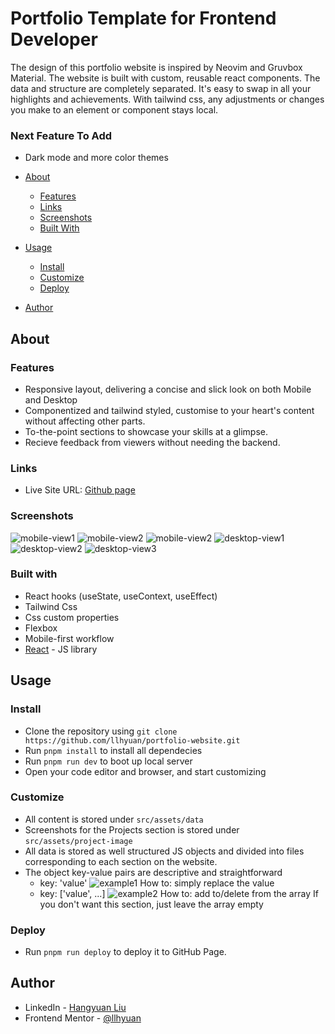 # Portfolio Template for Frontend Developer

The design of this portfolio website is inspired by Neovim and Gruvbox Material. The website is built with custom, reusable react components. The data and structure are completely separated. It's easy to swap in all your highlights and achievements. With tailwind css, any adjustments or changes you make to an element or component stays local.

### Next Feature To Add

- Dark mode and more color themes

- [About](#about)
  - [Features](#features)
  - [Links](#links)
  - [Screenshots](#screenshots)
  - [Built With](#built-with)
- [Usage](#usage)
  - [Install](#install)
  - [Customize](#customize)
  - [Deploy](#deploy)
- [Author](#author)

## About

### Features

- Responsive layout, delivering a concise and slick look on both Mobile and Desktop
- Componentized and tailwind styled, customise to your heart's content without affecting other parts.
- To-the-point sections to showcase your skills at a glimpse.
- Recieve feedback from viewers without needing the backend.

### Links

- Live Site URL: [Github page](https://llhyuan.github.io/portfolio-website/)

### Screenshots

![mobile-view1](./public/images/mobile-1.png)
![mobile-view2](./public/images/mobile-2.png)
![mobile-view2](./public/images/mobile-3.png)
![desktop-view1](./public/images/desktop-1.png)
![desktop-view2](./public/images/desktop-2.png)
![desktop-view3](./public/images/desktop-3.png)

### Built with

- React hooks (useState, useContext, useEffect)
- Tailwind Css
- Css custom properties
- Flexbox
- Mobile-first workflow
- [React](https://reactjs.org/) - JS library

## Usage

### Install

- Clone the repository using `git clone https://github.com/llhyuan/portfolio-website.git`
- Run `pnpm install` to install all dependecies
- Run `pnpm run dev` to boot up local server
- Open your code editor and browser, and start customizing

### Customize

- All content is stored under `src/assets/data`
- Screenshots for the Projects section is stored under `src/assets/project-image`
- All data is stored as well structured JS objects and divided into files corresponding to each section on the website.
- The object key-value pairs are descriptive and straightforward
  - key: 'value'
    ![example1](./public/images/example1.png)
    How to: simply replace the value
  - key: ['value', ...]
    ![example2](./public/images/example2.png)
    How to: add to/delete from the array
    If you don't want this section, just leave the array empty

### Deploy

- Run `pnpm run deploy` to deploy it to GitHub Page.

## Author

- LinkedIn - [Hangyuan Liu](www.linkedin.com/in/hangyuan-liu-a9282718b)
- Frontend Mentor - [@llhyuan](https://www.frontendmentor.io/profile/llhyuan)
